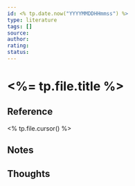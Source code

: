 ```yaml
---
id: <% tp.date.now("YYYYMMDDHHmmss") %>
type: literature
tags: []
source: 
author: 
rating: 
status:
---
```


# <%= tp.file.title %>

## Reference
<% tp.file.cursor() %>

## Notes

## Thoughts